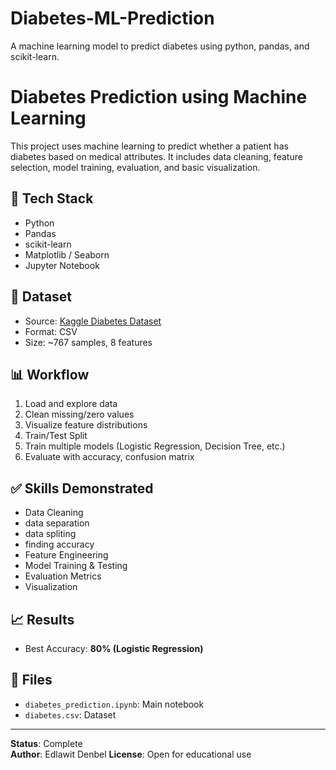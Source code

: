 # Diabetes-ML-Prediction
A machine learning model to predict diabetes using python, pandas, and scikit-learn.
# Diabetes Prediction using Machine Learning

This project uses machine learning to predict whether a patient has diabetes based on medical attributes. It includes data cleaning, feature selection, model training, evaluation, and basic visualization.

## 🚀 Tech Stack
- Python
- Pandas
- scikit-learn
- Matplotlib / Seaborn
- Jupyter Notebook

## 📂 Dataset
- Source: [Kaggle Diabetes Dataset](https://www.kaggle.com/datasets)
- Format: CSV
- Size: ~767 samples, 8 features

## 📊 Workflow
1. Load and explore data
2. Clean missing/zero values
3. Visualize feature distributions
4. Train/Test Split
5. Train multiple models (Logistic Regression, Decision Tree, etc.)
6. Evaluate with accuracy, confusion matrix

## ✅ Skills Demonstrated
- Data Cleaning
- data separation
- data spliting
- finding accuracy
- Feature Engineering
- Model Training & Testing
- Evaluation Metrics
- Visualization

## 📈 Results
- Best Accuracy: **80% (Logistic Regression)**

## 📁 Files
- `diabetes_prediction.ipynb`: Main notebook
- `diabetes.csv`: Dataset

---

**Status**: Complete  
**Author**: Edlawit Denbel 
**License**: Open for educational use
